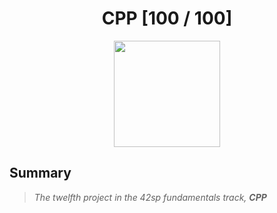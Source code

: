<div align="center"><h1>CPP [100 / 100]</h1></div>

<div align="center">
   <a href="https://github.com/ArthurSobreira/42_CPP" target="_blank">
      <img height=170 src="https://github.com/ayogun/42-project-badges/blob/main/badges/cppm.png" hspace = "10">
   </a>
</div>

## Summary

> <i>The twelfth project in the 42sp fundamentals track, <strong>CPP</strong>  </i>
> <i> </i>
> <i> </i>
> <i> </i>

<br>
